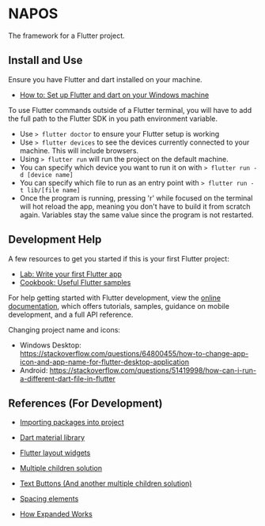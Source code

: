 # NAPOS

The framework for a Flutter project.

## Install and Use

Ensure you have Flutter and dart installed on your machine. 
- [How to: Set up Flutter and dart on your Windows machine](https://docs.flutter.dev/get-started/install/windows)

To use Flutter commands outside of a Flutter terminal, you will have to add the full path to the Flutter SDK in you path environment variable.

- Use `> flutter doctor` to ensure your Flutter setup is working
- Use `> flutter devices` to see the devices currently connected to your machine. This will include browsers.
- Using `> flutter run` will run the project on the default machine.
- You can specify which device you want to run it on with `> flutter run -d [device name]`
- You can specify which file to run as an entry point with `> flutter run -t lib/[file name]`
- Once the program is running, pressing 'r' while focused on the terminal will hot reload the app, meaning you don't have to build it from scratch again. Variables stay the same value since the program is not restarted.

## Development Help

A few resources to get you started if this is your first Flutter project:

- [Lab: Write your first Flutter app](https://docs.flutter.dev/get-started/codelab)
- [Cookbook: Useful Flutter samples](https://docs.flutter.dev/cookbook)

For help getting started with Flutter development, view the
[online documentation](https://docs.flutter.dev/), which offers tutorials,
samples, guidance on mobile development, and a full API reference.

Changing project name and icons:
- Windows Desktop: https://stackoverflow.com/questions/64800455/how-to-change-app-icon-and-app-name-for-flutter-desktop-application
- Android: https://stackoverflow.com/questions/51419998/how-can-i-run-a-different-dart-file-in-flutter

## References (For Development)

- [Importing packages into project](https://docs.flutter.dev/development/packages-and-plugins/using-packages)

- [Dart material library](https://api.flutter.dev/flutter/material/material-library.html)
- [Flutter layout widgets](https://docs.flutter.dev/development/ui/widgets/layout)

- [Multiple children solution](https://stackoverflow.com/questions/69841525/multiple-child-in-flutter)
- [Text Buttons (And another multiple children solution)](https://api.flutter.dev/flutter/material/TextButton-class.html)
- [Spacing elements](https://stackoverflow.com/questions/53141752/set-the-space-between-elements-in-row-flutter)
- [How Expanded Works](https://www.flutterbeads.com/listview-inside-column-in-flutter/#1-using-expanded-recommended)

